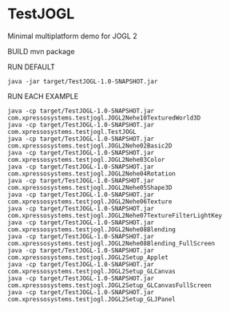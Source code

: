 TestJOGL
========

Minimal multiplatform demo for JOGL 2

BUILD 
	mvn package

RUN DEFAULT

	java -jar target/TestJOGL-1.0-SNAPSHOT.jar

RUN EACH EXAMPLE

	java -cp target/TestJOGL-1.0-SNAPSHOT.jar  com.xpressosystems.testjogl.JOGL2Nehe10TexturedWorld3D
	java -cp target/TestJOGL-1.0-SNAPSHOT.jar  com.xpressosystems.testjogl.TestJOGL
	java -cp target/TestJOGL-1.0-SNAPSHOT.jar  com.xpressosystems.testjogl.JOGL2Nehe02Basic2D
	java -cp target/TestJOGL-1.0-SNAPSHOT.jar  com.xpressosystems.testjogl.JOGL2Nehe03Color
	java -cp target/TestJOGL-1.0-SNAPSHOT.jar  com.xpressosystems.testjogl.JOGL2Nehe04Rotation
	java -cp target/TestJOGL-1.0-SNAPSHOT.jar  com.xpressosystems.testjogl.JOGL2Nehe05Shape3D
	java -cp target/TestJOGL-1.0-SNAPSHOT.jar  com.xpressosystems.testjogl.JOGL2Nehe06Texture
	java -cp target/TestJOGL-1.0-SNAPSHOT.jar  com.xpressosystems.testjogl.JOGL2Nehe07TextureFilterLightKey
	java -cp target/TestJOGL-1.0-SNAPSHOT.jar  com.xpressosystems.testjogl.JOGL2Nehe08Blending
	java -cp target/TestJOGL-1.0-SNAPSHOT.jar  com.xpressosystems.testjogl.JOGL2Nehe08Blending_FullScreen
	java -cp target/TestJOGL-1.0-SNAPSHOT.jar  com.xpressosystems.testjogl.JOGL2Setup_Applet
	java -cp target/TestJOGL-1.0-SNAPSHOT.jar  com.xpressosystems.testjogl.JOGL2Setup_GLCanvas
	java -cp target/TestJOGL-1.0-SNAPSHOT.jar  com.xpressosystems.testjogl.JOGL2Setup_GLCanvasFullScreen
	java -cp target/TestJOGL-1.0-SNAPSHOT.jar  com.xpressosystems.testjogl.JOGL2Setup_GLJPanel
